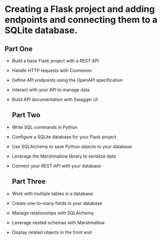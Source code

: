 # Creating a Flask project and adding endpoints and connecting them to a SQLite database.
    
   ## Part **One**
* Build a base Flask project with a REST API
* Handle HTTP requests with Connexion
* Define API endpoints using the OpenAPI specification
* Interact with your API to manage data
* Build API documentation with Swagger UI

    ## Part **Two**
* Write SQL commands in Python
* Configure a SQLite database for your Flask project
* Use SQLAlchemy to save Python objects to your database
* Leverage the Marshmallow library to serialize data
* Connect your REST API with your database

   ## Part **Three**

* Work with multiple tables in a database
* Create one-to-many fields in your database
* Manage relationships with SQLAlchemy
* Leverage nested schemas with Marshmallow
* Display related objects in the front end
